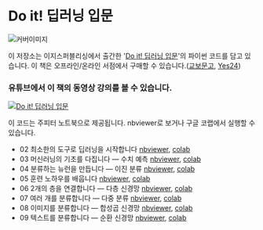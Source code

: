 # Do it! 딥러닝 입문

![커버이미지](cover.jpg)

이 저장소는 이지스퍼블리싱에서 출간한 '[Do it! 딥러닝 입문](https://tensorflow.blog/do-it-dl/)'의 파이썬 코드를 담고 있습니다. 이 책은 오프라인/온라인 서점에서 구매할 수 있습니다.([교보문고](http://www.kyobobook.co.kr/product/detailViewKor.laf?ejkGb=KOR&mallGb=KOR&barcode=9791163031093), [Yes24](http://www.yes24.com/Product/Goods/78896574))

### 유튜브에서 이 책의 동영상 강의를 볼 수 있습니다.

[![Do it! 딥러닝 입문](http://img.youtube.com/vi/jg8zTIGDPss/0.jpg)](http://www.youtube.com/watch?v=jg8zTIGDPss "Do it! 딥러닝 입문")

이 코드는 주피터 노트북으로 제공됩니다. nbviewer로 보거나 구글 코랩에서 실행할 수 있습니다.

- 02 최소한의 도구로 딥러닝을 시작합니다 [nbviewer](https://nbviewer.jupyter.org/github/rickiepark/do-it-dl/blob/master/Ch02.ipynb), [colab](https://colab.research.google.com/github/rickiepark/do-it-dl/blob/master/Ch02.ipynb)
- 03 머신러닝의 기초를 다집니다 ― 수치 예측 [nbviewer](https://nbviewer.jupyter.org/github/rickiepark/do-it-dl/blob/master/Ch03.ipynb), [colab](https://colab.research.google.com/github/rickiepark/do-it-dl/blob/master/Ch03.ipynb)
- 04 분류하는 뉴런을 만듭니다 ― 이진 분류 [nbviewer](https://nbviewer.jupyter.org/github/rickiepark/do-it-dl/blob/master/Ch04.ipynb), [colab](https://colab.research.google.com/github/rickiepark/do-it-dl/blob/master/Ch04.ipynb)
- 05 훈련 노하우를 배웁니다 [nbviewer](https://nbviewer.jupyter.org/github/rickiepark/do-it-dl/blob/master/Ch05.ipynb), [colab](https://colab.research.google.com/github/rickiepark/do-it-dl/blob/master/Ch05.ipynb)
- 06 2개의 층을 연결합니다 ― 다층 신경망 [nbviewer](https://nbviewer.jupyter.org/github/rickiepark/do-it-dl/blob/master/Ch06.ipynb), [colab](https://colab.research.google.com/github/rickiepark/do-it-dl/blob/master/Ch06.ipynb)
- 07 여러 개를 분류합니다 ― 다중 분류 [nbviewer](https://nbviewer.jupyter.org/github/rickiepark/do-it-dl/blob/master/Ch07.ipynb), [colab](https://colab.research.google.com/github/rickiepark/do-it-dl/blob/master/Ch07.ipynb)
- 08 이미지를 분류합니다 ― 합성곱 신경망 [nbviewer](https://nbviewer.jupyter.org/github/rickiepark/do-it-dl/blob/master/Ch08.ipynb), [colab](https://colab.research.google.com/github/rickiepark/do-it-dl/blob/master/Ch08.ipynb)
- 09 텍스트를 분류합니다 ― 순환 신경망 [nbviewer](https://nbviewer.jupyter.org/github/rickiepark/do-it-dl/blob/master/Ch09.ipynb), [colab](https://colab.research.google.com/github/rickiepark/do-it-dl/blob/master/Ch09.ipynb)

